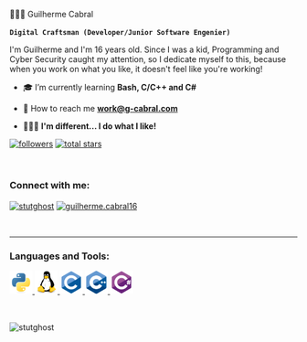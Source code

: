 👨🏽‍💻 Guilherme Cabral

**`Digital Craftsman (Developer/Junior Software Engenier)`**

I'm Guilherme and I'm 16 years old. Since I was a kid, Programming and Cyber Security caught my attention, so I dedicate myself to this, because when you work on what you like, it doesn't feel like you're working!

- 🎓 I’m currently learning **Bash, C/C++ and C#**

- 📩 How to reach me **work@g-cabral.com**

- 🤷🏽‍♂️ **I'm different... I do what I like!**


<p align="left">
  <a href="https://github.com/stutghost?tab=followers"><img alt="followers" title="Follow me on Github" src="https://custom-icon-badges.demolab.com/github/followers/ForrestKnight?color=236ad3&labelColor=1155ba&style=for-the-badge&logo=person-add&label=Follow&logoColor=white"/></a>
  <a href="https://github.com/stutghost?tab=repositories&sort=stutghost"><img alt="total stars" title="Total stars on GitHub" src="https://custom-icon-badges.demolab.com/github/stars/ForrestKnight?color=55960c&style=for-the-badge&labelColor=488207&logo=star"/></a>
</p>




<br>

<h3 align="left">Connect with me:</h3>
<p align="left">
<a href="https://www.hackerrank.com/stutghost" target="blank"><img align="center" src="https://raw.githubusercontent.com/rahuldkjain/github-profile-readme-generator/master/src/images/icons/Social/hackerrank.svg" alt="stutghost" height="30" width="40" /></a>
<a href="https://instagram.com/guilherme.cabral16" target="blank"><img align="center" src="https://raw.githubusercontent.com/rahuldkjain/github-profile-readme-generator/master/src/images/icons/Social/instagram.svg" alt="guilherme.cabral16" height="30" width="40" /></a>
</p>

<br>

---

<h3 align="left">Languages and Tools:</h3>
<p align="left"> 
<a href="https://www.python.org" target="_blank" rel="noreferrer"> <img src="https://raw.githubusercontent.com/devicons/devicon/master/icons/python/python-original.svg" alt="python" width="40" height="40"/> </a> 
<a href="https://www.linux.org/" target="_blank" rel="noreferrer"> <img src="https://raw.githubusercontent.com/devicons/devicon/master/icons/linux/linux-original.svg" alt="linux" width="40" height="40"/> </a> 
<a href="https://www.cprogramming.com/" target="_blank" rel="noreferrer"> <img src="https://raw.githubusercontent.com/devicons/devicon/master/icons/c/c-original.svg" alt="c" width="40" height="40"/> </a> 
<a href="https://www.w3schools.com/cpp/" target="_blank" rel="noreferrer"> <img src="https://raw.githubusercontent.com/devicons/devicon/master/icons/cplusplus/cplusplus-original.svg" alt="cplusplus" width="40" height="40"/> </a> 
<a href="https://www.w3schools.com/cs/" target="_blank" rel="noreferrer"> <img src="https://raw.githubusercontent.com/devicons/devicon/master/icons/csharp/csharp-original.svg" alt="csharp" width="40" height="40"/> </a> 
</p>

<br>

<p><img align="center" src="https://github-readme-stats.vercel.app/api/top-langs?username=stutghost&show_icons=true&locale=en&layout=compact" alt="stutghost" /></p>
